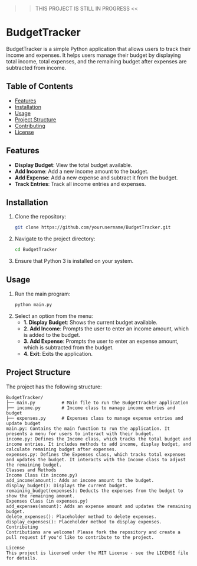 >> THIS PROJECT IS STILL IN PROGRESS <<


# BudgetTracker

BudgetTracker is a simple Python application that allows users to track their income and expenses. It helps users manage their budget by displaying total income, total expenses, and the remaining budget after expenses are subtracted from income.

## Table of Contents
- [Features](#features)
- [Installation](#installation)
- [Usage](#usage)
- [Project Structure](#project-structure)
- [Contributing](#contributing)
- [License](#license)

## Features
- **Display Budget**: View the total budget available.
- **Add Income**: Add a new income amount to the budget.
- **Add Expense**: Add a new expense and subtract it from the budget.
- **Track Entries**: Track all income entries and expenses.

## Installation
1. Clone the repository:
    ```bash
    git clone https://github.com/yourusername/BudgetTracker.git
    ```
2. Navigate to the project directory:
    ```bash
    cd BudgetTracker
    ```
3. Ensure that Python 3 is installed on your system. 

## Usage
1. Run the main program:
    ```bash
    python main.py
    ```
2. Select an option from the menu:
   - **1. Display Budget**: Shows the current budget available.
   - **2. Add Income**: Prompts the user to enter an income amount, which is added to the budget.
   - **3. Add Expense**: Prompts the user to enter an expense amount, which is subtracted from the budget.
   - **4. Exit**: Exits the application.

## Project Structure
The project has the following structure:

```plaintext
BudgetTracker/
├── main.py          # Main file to run the BudgetTracker application
├── income.py        # Income class to manage income entries and budget
├── expenses.py      # Expenses class to manage expense entries and update budget
main.py: Contains the main function to run the application. It presents a menu for users to interact with their budget.
income.py: Defines the Income class, which tracks the total budget and income entries. It includes methods to add income, display budget, and calculate remaining budget after expenses.
expenses.py: Defines the Expenses class, which tracks total expenses and updates the budget. It interacts with the Income class to adjust the remaining budget.
Classes and Methods
Income Class (in income.py)
add_income(amount): Adds an income amount to the budget.
display_budget(): Displays the current budget.
remaining_budget(expenses): Deducts the expenses from the budget to show the remaining amount.
Expenses Class (in expenses.py)
add_expenses(amount): Adds an expense amount and updates the remaining budget.
delete_expenses(): Placeholder method to delete expenses.
display_expenses(): Placeholder method to display expenses.
Contributing
Contributions are welcome! Please fork the repository and create a pull request if you'd like to contribute to the project.

License
This project is licensed under the MIT License - see the LICENSE file for details.



